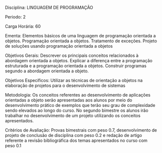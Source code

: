 Disciplina: LINGUAGEM DE PROGRAMAÇÃO

Periodo: 2

Carga Horária: 60
 
Ementa:
    Elementos básicos de uma linguagem de programação orientada a objetos. Programação orientada a objetos. Tratamento de exceções. Projeto de soluções usando programação orientada a objetos
 
Objetivos Gerais:
    Descrever os principais conceitos relacionados à abordagem orientada a objetos. Explicar a diferença entre a programação estruturada e a programação orientada a objetos. Construir programas segundo a abordagem orientada a objeto.
 
Objetivos Específicos:
    Utilizar as técnicas de orientação a objetos na elaboração de projetos para o desenvolvimento de sistemas
 
Metodologia:
    Os conceitos referentes ao desenvolvimento de aplicações orientadas a objeto serão apresentadas aos alunos por meio do desenvolvimento prático de exemplos que terão seu grau de complexidade sendo elevados ao longo do curso. No segundo bimestre os alunos irão trabalhar no desenvolvimento de um projeto utilizando os conceitos apresentados.
 
Critérios de Avaliação:
    Provas bimestrais com peso 0.7, desenvolvimento de projeto de conclusão de disciplina com peso 0.2 e redação de artigo referente a revisão bibliográfica dos temas apresentados no curso com peso 0.1
